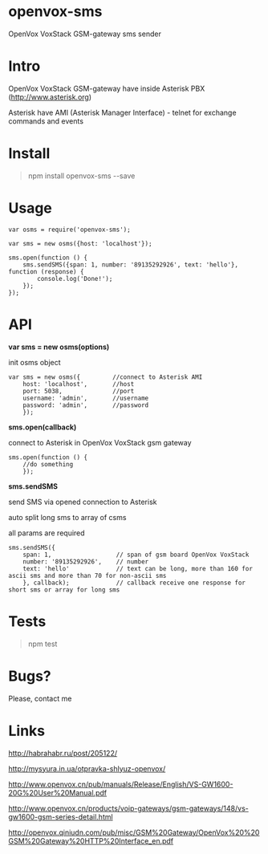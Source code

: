 
# openvox-sms
OpenVox VoxStack GSM-gateway sms sender


Intro
=====

OpenVox VoxStack GSM-gateway have inside Asterisk PBX (http://www.asterisk.org)

Asterisk have AMI (Asterisk Manager Interface) - telnet for exchange commands and events


Install
=======

> npm install openvox-sms --save


Usage
=====

`````
var osms = require('openvox-sms');

var sms = new osms({host: 'localhost'});

sms.open(function () {
	sms.sendSMS({span: 1, number: '89135292926', text: 'hello'}, function (response) {
		console.log('Done!');
	});
});

`````

API
===

**var sms = new osms(options)**

init osms object

`````
var sms = new osms({         //connect to Asterisk AMI
	host: 'localhost',       //host
	port: 5038,              //port
	username: 'admin',       //username
	password: 'admin',       //password
	});
`````

**sms.open(callback)**

connect to Asterisk in OpenVox VoxStack gsm gateway

`````
sms.open(function () {
	//do something
	});
`````


**sms.sendSMS**

send SMS via opened connection to Asterisk

auto split long sms to array of csms

all params are required

`````
sms.sendSMS({
	span: 1,                  // span of gsm board OpenVox VoxStack
	number: '89135292926',    // number 
	text: 'hello'             // text can be long, more than 160 for ascii sms and more than 70 for non-ascii sms
	}, callback);             // callback receive one response for short sms or array for long sms
`````


Tests
=====

> npm test



Bugs?
=====

Please, contact me


Links
=====

http://habrahabr.ru/post/205122/

http://mysyura.in.ua/otpravka-shlyuz-openvox/

http://www.openvox.cn/pub/manuals/Release/English/VS-GW1600-20G%20User%20Manual.pdf

http://www.openvox.cn/products/voip-gateways/gsm-gateways/148/vs-gw1600-gsm-series-detail.html

http://openvox.qiniudn.com/pub/misc/GSM%20Gateway/OpenVox%20%20GSM%20Gateway%20HTTP%20Interface_en.pdf
